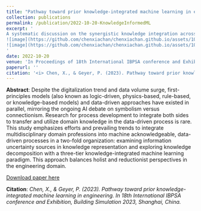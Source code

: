 ```yaml
---
title: "Pathway toward prior knowledge-integrated machine learning in engineering design"
collection: publications
permalink: /publication/2022-10-20-KnowledgeInformedML
excerpt: '
A systematic discussion on the synergistic knowledge integration across the different stages of the data-driven process based on their natural-inherited characteristics.<br>
![image](https://github.com/chenxiachan/chenxiachan.github.io/assets/106488602/b66f215d-dedb-425a-9dad-79fb2f7d12d9)
![image](https://github.com/chenxiachan/chenxiachan.github.io/assets/106488602/1ef0d065-d5e3-4a23-bc55-f3e05ae5bdab)
'
date: 2022-10-20
venue: 'In Proceedings of 18th International IBPSA conference and Exhibition, Building Simulation 2023'
paperurl: ''
citation: '<i> Chen, X., & Geyer, P. (2023). Pathway toward prior knowledge-integrated machine learning in engineering. In 18th International IBPSA conference and Exhibition, Building Simulation 2023, Shanghai, China. </i>'
---
```


**Abstract**: 
Despite the digitalization trend and data volume surge, first-principles models (also known as logic-driven, physics-based, rule-based, or knowledge-based models) and data-driven approaches have existed in parallel, mirroring the ongoing AI debate on symbolism versus connectionism. Research for process development to integrate both sides to transfer and utilize domain knowledge in the data-driven process is rare. This study emphasizes efforts and prevailing trends to integrate multidisciplinary domain professions into machine acknowledgeable, data-driven processes in a two-fold organization: examining information uncertainty sources in knowledge representation and exploring knowledge decomposition with a three-tier knowledge-integrated machine learning paradigm. This approach balances holist and reductionist perspectives in the engineering domain.

[Download paper here](https://arxiv.org/abs/2307.06950)

**Citation**:<I> Chen, X., & Geyer, P. (2023). Pathway toward prior knowledge-integrated machine learning in engineering. In 18th International IBPSA conference and Exhibition, Building Simulation 2023, Shanghai, China. </i>
